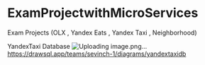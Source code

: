 # ExamProjectwithMicroServices
Exam Projects (OLX , Yandex Eats , Yandex Taxi , Neighborhood)


YandexTaxi Database
  ![Uploading image.png…]()
https://drawsql.app/teams/sevinch-1/diagrams/yandextaxidb

